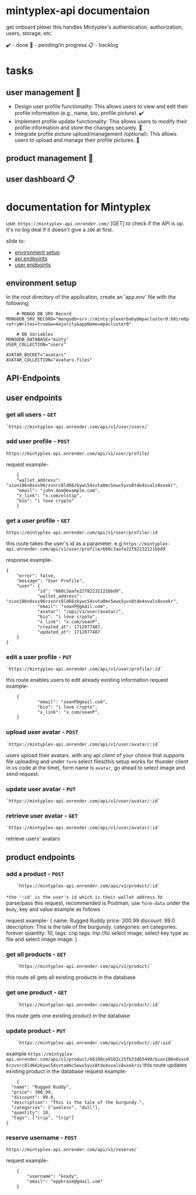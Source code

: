 # mintyplex-api documentaion

get onboard plexer
this handles Mintyplex's authentication, authorization, users, storage, etc.

✔️ - done
🚧 - pending/in progress
📋 - backlog

# tasks

## user management 🚧

- Design user profile functionality: This allows users to view and edit their profile information (e.g., name, bio, profile picture). ✔️
- Implement profile update functionality: This allows users to modify their profile information and store the changes securely. 🚧
- Integrate profile picture upload/management (optional): This allows users to upload and manage their profile pictures. 🚧

## product management 🚧

## user dashboard 📋

# documentation for Mintyplex

use: `https://mintyplex-api.onrender.com/` [GET] to check if the API is up. it's no big deal if it doesn't give a `200` at first.

slide to:

- [environment setup](#environment-setup)
- [api endpoints](#api-endpoints)
- [user endpoints](#user-endpoints)

## environment setup

In the root directory of the application, create an 'app.env' file with the following;

```
    # MONGO DB SRV Record
MONGODB_SRV_RECORD="mongodb+srv://minty:plexerbaby@mpacluster0.b8ire6p.mongodb.net/?retryWrites=true&w=majority&appName=mpacluster0"

    # DB Variables
MONGODB_DATABASE="minty"
USER_COLLECTION="users"

AVATAR_BUCKET="avatars"
AVATAR_COLLECTION="avatars.files"
```

## API-Endpoints

## user endpoints

### get all users - `GET`
    `https://mintyplex-api.onrender.com/api/v1/user/users/`

### add user profile - `POST`

    https://mintyplex-api.onrender.com/api/v1/user/profile/

request example-

```
    {
    "wallet_address": "xion186n0xxs96rzvnrc8ld66zkywc54xvta0mc5ewx5yvx8tde4xvals8xxekr",
    "email": "john.doe@example.com",
    "x_link": "x.com/elstsp",
    "bio": "i love crypto"
    }
```

### get a user profile - `GET`

    https://mintyplex-api.onrender.com/api/v1/user/profile/:id

this route takes the user's id as a parameter. e.g `https://mintyplex-api.onrender.com/api/v1/user/profile/660c3aafe22f82232121bbd9`

response example-

    {
        "error": false,
        "message": "User Profile",
        "user": {
                "id": "660c3aafe22f82232121bbd9",
                "wallet_address": "xion186n0xxs96rzvnrc8ld66zkywc54xvta0mc5ewx5yvx8tde4xvals8xxekr",
                "email": "seanP@gmail.com",
                "avatar": "/api/v1/user/avatar/",
                "bio": "i love crypto",
                "x_link": "x.com/seanP",
                "created_at": 1712077487,
                "updated_at": 1712077487
        }
    }

### edit a user profile - `PUT`

    `https://mintyplex-api.onrender.com/api/v1/user/profile/:id`

this route enables users to edit already existing information
request example-
```
    {
            "email": "seanP@gmail.com",
            "bio": "i love crypto",
            "x_link": "x.com/seanP",
    }
```

### upload user avatar - `POST`

    `https://mintyplex-api.onrender.com/api/v1/user/avatar/:id`

users upload their avatars. with any api client of your choice that supports file uploading and under `form` select files(this setup works for thunder client in vs code at the time), form name is `avatar`, go ahead to select image and send request.

### update user avatar - `PUT`
    `https://mintyplex-api.onrender.com/api/v1/user/avatar/:id`


### retrieve user avatar - `GET`
    `https://mintyplex-api.onrender.com/api/v1/user/avatar/:id`
retrieve users' avatars

## product endpoints

### add a product - `POST`

        `https://mintyplex-api.onrender.com/api/v1/product/:id`

`*the ':id' is the user's id which is their wallet address`. to parse/pass this request, recommended is Postman, use `form-data` under the `Body`, key and value example as follows

request example-
    {
  name: Rugged Ruddy
  price: 300.99
  discount: 99.0
  description: This is the tale of the burgundy.
  categories: art
  categories: forever
  quantity: 10,
  tags: crip
  tags: lrip
  //to select image, select key type as file and select image
  image: <selected file>
}

### get all products - `GET`
        `https://mintyplex-api.onrender.com/api/v1/product/`
this route all gets all existing products in the database

### get one product - `GET`
        `https://mintyplex-api.onrender.com/api/v1/product/:id`
this route gets one existing product in the database


### update product - `PUT`
        `https://mintyplex-api.onrender.com/api/v1/product/:id/:uid`
example `https://mintyplex-api.onrender.com/api/v1/product/66198ca9102c15fb33d65490/bion186n0xxs96rzvnrc8ld66zkywc54xvta0mc5ewx5yvx8tde4xvals8xxekrzs`
this route updates existing product in the database
request example-

```
    {
  "name": "Rugged Ruddy",
  "price": 300.99,
  "discount": 99.0,
  "description": "This is the tale of the burgundy.",
  "categories": ["axeless", "dull"],
  "quantity": 10,
  "tags": ["crip", "lrip"]
}
```

### reserve username - `POST`
    https://mintyplex-api.onrender.com/api/v1/reserve/

request example-

```
    {
        "username": "koxdy",
        "email": "epphraim@gmail.com"
    }
```